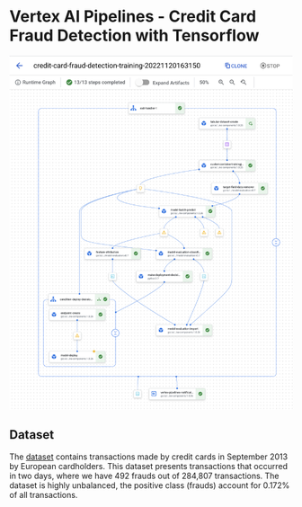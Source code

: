 # Vertex AI Pipelines - Credit Card Fraud Detection with Tensorflow

![Successful pipeline execution graph](/img/successful_pipeline_graph.png)

## Dataset
The [dataset](https://www.kaggle.com/datasets/mlg-ulb/creditcardfraud) contains transactions made by credit cards in September 2013 by European cardholders. This dataset presents transactions that occurred in two days, where we have 492 frauds out of 284,807 transactions. The dataset is highly unbalanced, the positive class (frauds) account for 0.172% of all transactions.
